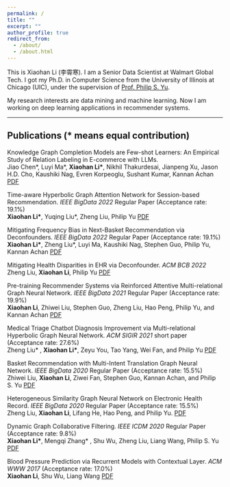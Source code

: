 ```yaml
---
permalink: /
title: ""
excerpt: ""
author_profile: true
redirect_from: 
  - /about/
  - /about.html
---
```


This is Xiaohan Li (李霄寒).
I am a Senior Data Scientist at Walmart Global Tech. I got my Ph.D. in Computer Science from the University of Illinois at Chicago (UIC), under the supervision of [Prof. Philip S. Yu](https://cs.uic.edu/profiles/philip-yu/).  

My research interests are data mining and machine learning. Now I am working on deep learning applications in recommender systems.  

---

Publications (* means equal contribution)
---
Knowledge Graph Completion Models are Few-shot Learners: An Empirical Study of Relation Labeling in E-commerce with LLMs.  
Jiao Chen\*, Luyi Ma\*, **Xiaohan Li\***, Nikhil Thakurdesai, Jianpeng Xu, Jason H.D. Cho, Kaushiki Nag, Evren Korpeoglu, Sushant Kumar, Kannan Achan [PDF](https://arxiv.org/pdf/2305.09858.pdf)  

Time-aware Hyperbolic Graph Attention Network for Session-based Recommendation. *IEEE BigData 2022* Regular Paper (Acceptance rate: 19.1%)  
**Xiaohan Li\***, Yuqing Liu*, Zheng Liu, Philip Yu  [PDF](https://arxiv.org/pdf/2301.03780.pdf)  

Mitigating Frequency Bias in Next-Basket Recommendation via Deconfounders. *IEEE BigData 2022* Regular Paper (Acceptance rate: 19.1%)  
**Xiaohan Li\***, Zheng Liu*, Luyi Ma, Kaushiki Nag, Stephen Guo, Philip Yu, Kannan Achan  [PDF](https://arxiv.org/pdf/2211.09072.pdf)  

Mitigating Health Disparities in EHR via Deconfounder. *ACM BCB 2022*  
Zheng Liu, **Xiaohan Li**, Philip Yu [PDF](https://dl.acm.org/doi/abs/10.1145/3535508.3545516)  

Pre-training Recommender Systems via Reinforced Attentive Multi-relational Graph Neural Network. *IEEE BigData 2021* Regular Paper (Acceptance rate: 19.9%)  
**Xiaohan Li**, Zhiwei Liu, Stephen Guo, Zheng Liu, Hao Peng, Philip Yu, and Kannan Achan [PDF](https://arxiv.org/abs/2111.14036)  

Medical Triage Chatbot Diagnosis Improvement via Multi-relational Hyperbolic Graph Neural Network. *ACM SIGIR 2021* short paper (Acceptance rate: 27.6%)  
Zheng Liu* , **Xiaohan Li\***, Zeyu You, Tao Yang, Wei Fan, and Philip Yu [PDF](https://dl.acm.org/doi/abs/10.1145/3404835.3463095)

Basket Recommendation with Multi-Intent Translation Graph Neural Network. *IEEE BigData 2020* Regular Paper (Acceptance rate: 15.5%)  
Zhiwei Liu, **Xiaohan Li**, Ziwei Fan, Stephen Guo, Kannan Achan, and Philip S. Yu [PDF](https://arxiv.org/abs/2010.11419)

Heterogeneous Similarity Graph Neural Network on Electronic Health Record. *IEEE BigData 2020* Regular Paper (Acceptance rate: 15.5%)  
Zheng Liu, **Xiaohan Li**, Lifang He, Hao Peng, and Philip Yu. [PDF](https://arxiv.org/abs/2101.06800)

Dynamic Graph Collaborative Filtering. *IEEE ICDM 2020* Regular Paper (Acceptance rate: 9.8%)     
**Xiaohan Li\***, Mengqi Zhang* , Shu Wu, Zheng Liu, Liang Wang, Philip S. Yu [PDF](https://arxiv.org/abs/2101.02844) 

Blood Pressure Prediction via Recurrent Models with Contextual Layer. *ACM WWW 2017* (Acceptance rate: 17.0%)     
**Xiaohan Li**, Shu Wu, Liang Wang [PDF](https://dl.acm.org/doi/10.1145/3038912.3052604)  









